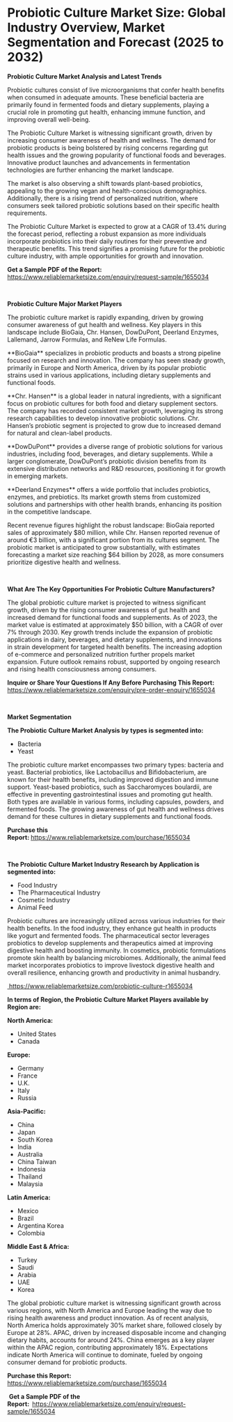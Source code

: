 <p><h1>Probiotic Culture Market Size: Global Industry Overview, Market Segmentation and Forecast (2025 to 2032)</h1></p><p><strong>Probiotic Culture Market Analysis and Latest Trends</strong></p>
<p><p>Probiotic cultures consist of live microorganisms that confer health benefits when consumed in adequate amounts. These beneficial bacteria are primarily found in fermented foods and dietary supplements, playing a crucial role in promoting gut health, enhancing immune function, and improving overall well-being.</p><p>The Probiotic Culture Market is witnessing significant growth, driven by increasing consumer awareness of health and wellness. The demand for probiotic products is being bolstered by rising concerns regarding gut health issues and the growing popularity of functional foods and beverages. Innovative product launches and advancements in fermentation technologies are further enhancing the market landscape.</p><p>The market is also observing a shift towards plant-based probiotics, appealing to the growing vegan and health-conscious demographics. Additionally, there is a rising trend of personalized nutrition, where consumers seek tailored probiotic solutions based on their specific health requirements.</p><p>The Probiotic Culture Market is expected to grow at a CAGR of 13.4% during the forecast period, reflecting a robust expansion as more individuals incorporate probiotics into their daily routines for their preventive and therapeutic benefits. This trend signifies a promising future for the probiotic culture industry, with ample opportunities for growth and innovation.</p></p>
<p><strong>Get a Sample PDF of the Report:&nbsp;</strong> <a href="https://www.reliablemarketsize.com/enquiry/request-sample/1655034?utm_campaign=3251&utm_medium=2&utm_source=Github&utm_content=ia&utm_term=18042025&utm_id=probiotic-culture">https://www.reliablemarketsize.com/enquiry/request-sample/1655034</a></p>
<p>&nbsp;</p>
<p><strong>Probiotic Culture Major Market Players</strong></p>
<p><p>The probiotic culture market is rapidly expanding, driven by growing consumer awareness of gut health and wellness. Key players in this landscape include BioGaia, Chr. Hansen, DowDuPont, Deerland Enzymes, Lallemand, Jarrow Formulas, and ReNew Life Formulas.</p><p>**BioGaia** specializes in probiotic products and boasts a strong pipeline focused on research and innovation. The company has seen steady growth, primarily in Europe and North America, driven by its popular probiotic strains used in various applications, including dietary supplements and functional foods.</p><p>**Chr. Hansen** is a global leader in natural ingredients, with a significant focus on probiotic cultures for both food and dietary supplement sectors. The company has recorded consistent market growth, leveraging its strong research capabilities to develop innovative probiotic solutions. Chr. Hansen’s probiotic segment is projected to grow due to increased demand for natural and clean-label products.</p><p>**DowDuPont** provides a diverse range of probiotic solutions for various industries, including food, beverages, and dietary supplements. While a larger conglomerate, DowDuPont’s probiotic division benefits from its extensive distribution networks and R&D resources, positioning it for growth in emerging markets.</p><p>**Deerland Enzymes** offers a wide portfolio that includes probiotics, enzymes, and prebiotics. Its market growth stems from customized solutions and partnerships with other health brands, enhancing its position in the competitive landscape.</p><p>Recent revenue figures highlight the robust landscape: BioGaia reported sales of approximately $80 million, while Chr. Hansen reported revenue of around €3 billion, with a significant portion from its cultures segment. The probiotic market is anticipated to grow substantially, with estimates forecasting a market size reaching $64 billion by 2028, as more consumers prioritize digestive health and wellness.</p></p>
<p>&nbsp;</p>
<p><strong>What Are The Key Opportunities For Probiotic Culture Manufacturers?</strong></p>
<p><p>The global probiotic culture market is projected to witness significant growth, driven by the rising consumer awareness of gut health and increased demand for functional foods and supplements. As of 2023, the market value is estimated at approximately $50 billion, with a CAGR of over 7% through 2030. Key growth trends include the expansion of probiotic applications in dairy, beverages, and dietary supplements, and innovations in strain development for targeted health benefits. The increasing adoption of e-commerce and personalized nutrition further propels market expansion. Future outlook remains robust, supported by ongoing research and rising health consciousness among consumers.</p></p>
<p><strong>Inquire or Share Your Questions If Any Before Purchasing This Report:</strong> <a href="https://www.reliablemarketsize.com/enquiry/pre-order-enquiry/1655034?utm_campaign=3251&utm_medium=2&utm_source=Github&utm_content=ia&utm_term=18042025&utm_id=probiotic-culture">https://www.reliablemarketsize.com/enquiry/pre-order-enquiry/1655034</a></p>
<p>&nbsp;</p>
<p><strong>Market Segmentation</strong></p>
<p><strong>The Probiotic Culture Market Analysis by types is segmented into:</strong></p>
<p><ul><li>Bacteria</li><li>Yeast</li></ul></p>
<p><p>The probiotic culture market encompasses two primary types: bacteria and yeast. Bacterial probiotics, like Lactobacillus and Bifidobacterium, are known for their health benefits, including improved digestion and immune support. Yeast-based probiotics, such as Saccharomyces boulardii, are effective in preventing gastrointestinal issues and promoting gut health. Both types are available in various forms, including capsules, powders, and fermented foods. The growing awareness of gut health and wellness drives demand for these cultures in dietary supplements and functional foods.</p></p>
<p><strong>Purchase this Report:&nbsp;</strong><a href="https://www.reliablemarketsize.com/purchase/1655034?utm_campaign=3251&utm_medium=2&utm_source=Github&utm_content=ia&utm_term=18042025&utm_id=probiotic-culture">https://www.reliablemarketsize.com/purchase/1655034</a></p>
<p>&nbsp;</p>
<p><strong>The Probiotic Culture Market Industry Research by Application is segmented into:</strong></p>
<p><ul><li>Food Industry</li><li>The Pharmaceutical Industry</li><li>Cosmetic Industry</li><li>Animal Feed</li></ul></p>
<p><p>Probiotic cultures are increasingly utilized across various industries for their health benefits. In the food industry, they enhance gut health in products like yogurt and fermented foods. The pharmaceutical sector leverages probiotics to develop supplements and therapeutics aimed at improving digestive health and boosting immunity. In cosmetics, probiotic formulations promote skin health by balancing microbiomes. Additionally, the animal feed market incorporates probiotics to improve livestock digestive health and overall resilience, enhancing growth and productivity in animal husbandry.</p></p>
<p><a href="https://www.reliablemarketsize.com/probiotic-culture-r1655034?utm_campaign=3251&utm_medium=2&utm_source=Github&utm_content=ia&utm_term=18042025&utm_id=probiotic-culture">&nbsp;https://www.reliablemarketsize.com/probiotic-culture-r1655034</a></p>
<p><strong>In terms of Region, the Probiotic Culture Market Players available by Region are:</strong></p>
<p>
    <p> <strong> North America: </strong>
        <ul>
            <li>United States</li>
            <li>Canada</li>
        </ul>
        </p> 
    <p> <strong> Europe: </strong>
        <ul>
            <li>Germany</li>
            <li>France</li>
            <li>U.K.</li>
            <li>Italy</li>
            <li>Russia</li>
        </ul>
        </p> 
    <p> <strong> Asia-Pacific: </strong>
        <ul>
            <li>China</li>
            <li>Japan</li>
            <li>South Korea</li>
            <li>India</li>
            <li>Australia</li>
            <li>China Taiwan</li>
            <li>Indonesia</li>
            <li>Thailand</li>
            <li>Malaysia</li>
        </ul>
        </p> 
    <p> <strong> Latin America: </strong>
        <ul>
            <li>Mexico</li>
            <li>Brazil</li>
            <li>Argentina Korea</li>
            <li>Colombia</li>
        </ul>
        </p> 
    <p> <strong> Middle East & Africa: </strong>
        <ul>
            <li>Turkey</li>
            <li>Saudi</li>
            <li>Arabia</li>
            <li>UAE</li>
            <li>Korea</li>
        </ul>
    </p>
    </p>
<p><p>The global probiotic culture market is witnessing significant growth across various regions, with North America and Europe leading the way due to rising health awareness and product innovation. As of recent analysis, North America holds approximately 30% market share, followed closely by Europe at 28%. APAC, driven by increased disposable income and changing dietary habits, accounts for around 24%. China emerges as a key player within the APAC region, contributing approximately 18%. Expectations indicate North America will continue to dominate, fueled by ongoing consumer demand for probiotic products.</p></p>
<p><strong>Purchase this Report: </strong><a href="https://www.reliablemarketsize.com/purchase/1655034?utm_campaign=3251&utm_medium=2&utm_source=Github&utm_content=ia&utm_term=18042025&utm_id=probiotic-culture">https://www.reliablemarketsize.com/purchase/1655034</a></p>
<p>&nbsp;<strong>Get a Sample PDF of the Report:&nbsp;&nbsp;</strong><a href="https://www.reliablemarketsize.com/enquiry/request-sample/1655034?utm_campaign=3251&utm_medium=2&utm_source=Github&utm_content=ia&utm_term=18042025&utm_id=probiotic-culture">https://www.reliablemarketsize.com/enquiry/request-sample/1655034</a></p>
<p><strong></strong></p>
<p><p></p><p></p><p></p></p>